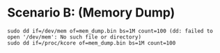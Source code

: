 # Scenario B: (Memory Dump)



    sudo dd if=/dev/mem of=mem_dump.bin bs=1M count=100 (dd: failed to open '/dev/mem': No such file or directory)
    sudo dd if=/proc/kcore of=mem_dump.bin bs=1M count=100